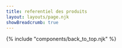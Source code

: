 ```yaml
---
title: referentiel des produits
layout: layouts/page.njk
showBreadcrumb: true
---
```




{% include "components/back_to_top.njk" %}